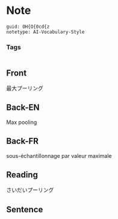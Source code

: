 # Note
```
guid: OH{O{0cd{z
notetype: AI-Vocabulary-Style
```

### Tags
```
```

## Front
最大プーリング

## Back-EN
Max pooling

## Back-FR
sous-échantillonnage par valeur maximale

## Reading
さいだいプーリング

## Sentence

